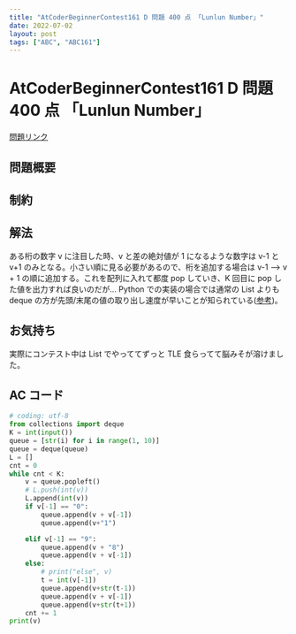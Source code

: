 ```yaml
---
title: "AtCoderBeginnerContest161 D 問題 400 点 「Lunlun Number」"
date: 2022-07-02
layout: post
tags: ["ABC", "ABC161"]
---
```


# AtCoderBeginnerContest161 D 問題 400 点 「Lunlun Number」

<a href="https://atcoder.jp/contests/abc161/tasks/abc161_d" blank="_target">問題リンク</a>

## 問題概要

## 制約

## 解法

ある桁の数字 v に注目した時、v と差の絶対値が 1 になるような数字は v-1 と v+1 のみとなる。小さい順に見る必要があるので、桁を追加する場合は v-1 --> v + 1 の順に追加する。これを配列に入れて都度 pop していき、K 回目に pop した値を出力すれば良いのだが…
Python での実装の場合では通常の List よりも deque の方が先頭/末尾の値の取り出し速度が早いことが知られている([参考](https://dev.classmethod.jp/articles/python_list_vs_deque/))。

## お気持ち

実際にコンテスト中は List でやっててずっと TLE 食らってて脳みそが溶けました。

## AC コード

```python
# coding: utf-8
from collections import deque
K = int(input())
queue = [str(i) for i in range(1, 10)]
queue = deque(queue)
L = []
cnt = 0
while cnt < K:
    v = queue.popleft()
    # L.push(int(v))
    L.append(int(v))
    if v[-1] == "0":
        queue.append(v + v[-1])
        queue.append(v+"1")

    elif v[-1] == "9":
        queue.append(v + "8")
        queue.append(v + v[-1])
    else:
        # print("else", v)
        t = int(v[-1])
        queue.append(v+str(t-1))
        queue.append(v + v[-1])
        queue.append(v+str(t+1))
    cnt += 1
print(v)
```
